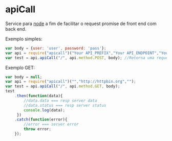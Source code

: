 <!--todo exemplificar melhor-->
# apiCall

Service para [node](http://nodejs.org) a fim de facilitar o request promise de front end com back end.

Exemplo simples:
```js
var body = {user: 'user', password: 'pass'};
var api = require("apicall")("Your API_PREFIX","Your API_ENDPOINT","Your API_TOKEN");
var test = api.apiCall("/", api.method.POST, body); //Retorna uma request promise
```


Exemplo GET:
```js
var body = null;
var api = require("apicall")("","http://httpbin.org","");
var test = api.apiCall("/", api.method.GET, body);
test
    .then(function(data){
        //data.data === resp server data
        //data.status === resp server status
        console.log(data);
     })
    .catch(function(error){
        //error === server error
        throw error;
    });
```